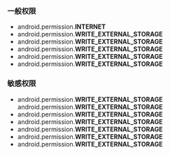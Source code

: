 ### 一般权限
* android.permission.**INTERNET**
* android.permission.**WRITE_EXTERNAL_STORAGE**
* android.permission.**WRITE_EXTERNAL_STORAGE**
* android.permission.**WRITE_EXTERNAL_STORAGE**
* android.permission.**WRITE_EXTERNAL_STORAGE**
* android.permission.**WRITE_EXTERNAL_STORAGE**
### 敏感权限
* android.permission.**WRITE_EXTERNAL_STORAGE**
  android.permission.**WRITE_EXTERNAL_STORAGE**
* android.permission.**WRITE_EXTERNAL_STORAGE**
* android.permission.**WRITE_EXTERNAL_STORAGE**
* android.permission.**WRITE_EXTERNAL_STORAGE**
* android.permission.**WRITE_EXTERNAL_STORAGE**
* android.permission.**WRITE_EXTERNAL_STORAGE**
